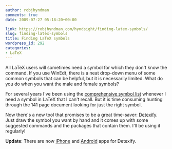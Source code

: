 ```yaml
---
author: robjhyndman
comments: true
date: 2009-07-27 05:18:20+00:00

link: https://robjhyndman.com/hyndsight/finding-latex-symbols/
slug: finding-latex-symbols
title: Finding LaTeX symbols
wordpress_id: 292
categories:
- LaTeX
---
```


All LaTeX users will sometimes need a symbol for which they don't know the command. If you use WinEdt, there is a neat drop-down menu of some common symbols that can be helpful, but it is necessarily limited. What do you do when you want the male and female symbols?

For several years I've been using the [comprehensive symbol list](http://www.ctan.org/tex-archive/info/symbols/comprehensive/) whenever I need a symbol in LaTeX that I can't recall. But it is time consuming hunting through the 141 page document looking for just the right symbol.

Now there's a new tool that promises to be a great time-saver: [Detexify](http://detexify.kirelabs.org/classify.html). Just draw the symbol you want by hand and it comes up with some suggested commands and the packages that contain them. I'll be using it regularly!

**Update**: There are now [iPhone](http://itunes.com/coolcherrytrees) and [Android](https://play.google.com/store/apps/details?id=website.marty.detexify&hl=en) apps for Detexify.
